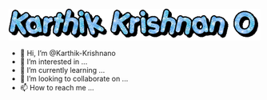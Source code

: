 <p style="background-image: url('https://github.com/Karthik-Krishnano/Karthik-Krishnano/blob/initial/name.gif');">

<p align="center">
  <img src="https://github.com/Karthik-Krishnano/Karthik-Krishnano/blob/initial/name.gif" alt="Karthik Krishnan O">
</p>

- 👋 Hi, I’m @Karthik-Krishnano
- 👀 I’m interested in ...
- 🌱 I’m currently learning ...
- 💞️ I’m looking to collaborate on ...
- 📫 How to reach me ...

<!---
Karthik-Krishnano/Karthik-Krishnano is a ✨ special ✨ repository because its `README.md` (this file) appears on your GitHub profile.
You can click the Preview link to take a look at your changes.
--->
